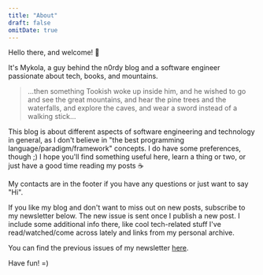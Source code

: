 ```yaml
---
title: "About"
draft: false
omitDate: true
---
```


Hello there, and welcome! 👋

It's Mykola, a guy behind the n0rdy blog and a software engineer passionate about tech, books, and mountains.

> ...then something Tookish woke up inside him, and he wished to go and see the great mountains, and hear the pine trees and the waterfalls, and explore the caves, and wear a sword instead of a walking stick...

This blog is about different aspects of software engineering and technology in general, as I don't believe in "the best programming language/paradigm/framework" concepts.
I do have some preferences, though ;)
I hope you'll find something useful here, learn a thing or two, or just have a good time reading my posts ☕️

My contacts are in the footer if you have any questions or just want to say "Hi".

If you like my blog and don't want to miss out on new posts, subscribe to my newsletter below.
The new issue is sent once I publish a new post.
I include some additional info there, like cool tech-related stuff I've read/watched/come across lately and links from my personal archive.

You can find the previous issues of my newsletter [here](https://mail.n0rdy.foo/archive).

Have fun! =)